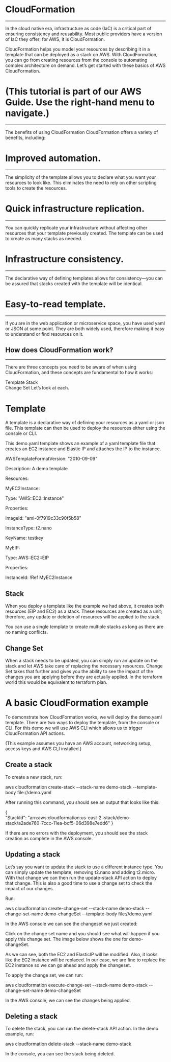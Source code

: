         
# CloudFormation 
______________________________

   

    
In the cloud native era, infrastructure as code (IaC) is a critical part of ensuring consistency and reusability. Most public providers have a version of IaC they offer; for AWS, it is CloudFormation.
             
CloudFormation helps you model your resources by describing it in a template that can be deployed as a stack on AWS. With CloudFormation, you can go from creating resources from the console to automating complex architecture on demand. Let’s get started with these basics of AWS CloudFormation. 
   
# (This tutorial is part of our AWS Guide. Use the right-hand menu to navigate.)      
__________________
      
The benefits of using CloudFormation
CloudFormation offers a variety of benefits, including:
    
# Improved automation.      

___________________
The simplicity of the template allows you to declare what you want your resources to look like. This eliminates the need to rely on other scripting tools to create the resources.

# Quick infrastructure replication.      
____________________________
You can quickly replicate your infrastructure without affecting other resources that your template previously created. The template can be used to create as many stacks as needed.

# Infrastructure consistency.
____________________________

The declarative way of defining templates allows for consistency—you can be assured that stacks created with the template will be identical.

# Easy-to-read template. 
_____________________________

If you are in the web application or microservice space, you have used yaml or JSON at some point. They are both widely used, therefore making it easy to understand or find resources on it.

## How does CloudFormation work?
 ______________________________
There are three concepts you need to be aware of when using CloudFormation, and these concepts are fundamental to how it works:
        
Template
Stack      
Change Set
Let’s look at each.      

# Template
A template is a declarative way of defining your resources as a yaml or json file. This template can then be used to deploy the resources either using the console or CLI.

This demo.yaml template shows an example of a yaml template file that creates an EC2 instance and Elastic IP and attaches the IP to the instance.


AWSTemplateFormatVersion: "2010-09-09"

Description: A demo template

Resources:

MyEC2Instance:

Type: "AWS::EC2::Instance"

Properties:


ImageId: "ami-0f7919c33c90f5b58"

InstanceType: t2.nano
     
KeyName: testkey

MyEIP:

Type: AWS::EC2::EIP

Properties:

InstanceId: !Ref MyEC2Instance



## Stack

When you deploy a template like the example we had above, it creates both resources (EIP and EC2) as a stack. These resources are created as a unit; therefore, any update or deletion of resources will be applied to the stack.

You can use a single template to create multiple stacks as long as there are no naming conflicts.

## Change Set

When a stack needs to be updated, you can simply run an update on the stack and let AWS take care of replacing the necessary resources. Change Set takes that further and gives you the ability to see the impact of the changes you are applying before they are actually applied. In the terraform world this would be equivalent to terraform plan.

# A basic CloudFormation example

To demonstrate how CloudFormation works, we will deploy the demo.yaml template. There are two ways to deploy the template, from the console or CLI. For this demo we will use AWS CLI which allows us to trigger CloudFormation API actions.

(This example assumes you have an AWS account, networking setup, access keys and AWS CLI installed.)

## Create a stack

To create a new stack, run:


aws cloudformation create-stack --stack-name  demo-stack --template-body file://demo.yaml

After running this command, you should see an output that looks like this:


{    
"StackId": "arn:aws:cloudformation:us-east-2:<ACCOUNT>:stack/demo-stack/a2ade760-7ccc-11ea-bcf5-06d398e7edd6"
}

If there are no errors with the deployment, you should see the stack creation as complete in the AWS console.


## Updating a stack

Let’s say you want to update the stack to use a different instance type. You can simply update the template, removing t2.nano and adding t2.micro. With that change we can then run the update-stack API action to deploy that change. This is also a good time to use a change set to check the impact of our changes.

Run:

aws cloudformation create-change-set --stack-name demo-stack --change-set-name demo-changeSet --template-body file://demo.yaml

In the AWS console we can see the changeset we just created:


Click on the change set name and you should see what will happen if you apply this change set. The image below shows the one for demo-changeSet.


As we can see, both the EC2 and ElasticIP will be modified. Also, it looks like the EC2 instance will be replaced. In our case, we are fine to replace the EC2 instance so we can go ahead and apply the changeset.

To apply the change set, we can run:


aws cloudformation execute-change-set --stack-name demo-stack --change-set-name demo-changeSet

In the AWS console, we can see the changes being applied.


## Deleting a stack

To delete the stack, you can run the delete-stack API action. In the demo example, run:


aws cloudformation delete-stack --stack-name demo-stack

In the console, you can see the stack being deleted.


     
